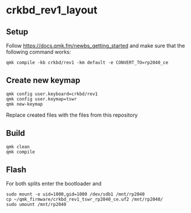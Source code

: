 # crkbd_rev1_layout

## Setup

Follow https://docs.qmk.fm/newbs_getting_started and make sure that the following command works:
```
qmk compile -kb crkbd/rev1 -km default -e CONVERT_TO=rp2040_ce
```

## Create new keymap
```
qmk config user.keyboard=crkbd/rev1
qmk config user.keymap=tswr
qmk new-keymap
```

Replace created files with the files from this repository

## Build

```
qmk clean
qmk compile
```

## Flash

For both splits enter the bootloader and
```
sudo mount -o uid=1000,gid=1000 /dev/sdb1 /mnt/rp2040
cp ~/qmk_firmware/crkbd_rev1_tswr_rp2040_ce.uf2 /mnt/rp2040/
sudo umount /mnt/rp2040
```
